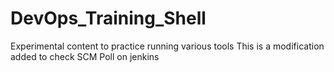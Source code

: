 # DevOps_Training_Shell
Experimental content to practice running various tools
This is a modification added to check SCM Poll on jenkins
